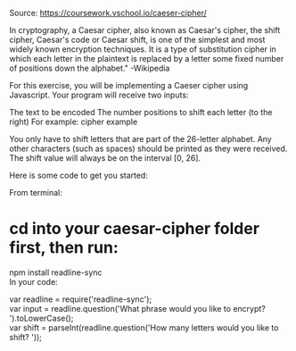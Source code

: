Source: https://coursework.vschool.io/caeser-cipher/

In cryptography, a Caesar cipher, also known as Caesar's cipher, the shift cipher, Caesar's code or Caesar shift, is one of the simplest and most widely known encryption techniques. It is a type of substitution cipher in which each letter in the plaintext is replaced by a letter some fixed number of positions down the alphabet." -Wikipedia

For this exercise, you will be implementing a Caeser cipher using Javascript. Your program will receive two inputs:

The text to be encoded
The number positions to shift each letter (to the right)
For example: 
cipher example

You only have to shift letters that are part of the 26-letter alphabet. Any other characters (such as spaces) should be printed as they were received. The shift value will always be on the interval [0, 26].

Here is some code to get you started:

From terminal:

# cd into your caesar-cipher folder first, then run:
npm install readline-sync  
In your code:

var readline = require('readline-sync');  
var input = readline.question('What phrase would you like to encrypt? ').toLowerCase();  
var shift = parseInt(readline.question('How many letters would you like to shift? '));  